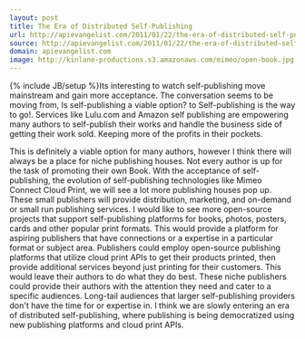 ```yaml
---
layout: post
title: The Era of Distributed Self-Publishing
url: http://apievangelist.com/2011/01/22/the-era-of-distributed-self-publishing/
source: http://apievangelist.com/2011/01/22/the-era-of-distributed-self-publishing/
domain: apievangelist.com
image: http://kinlane-productions.s3.amazonaws.com/mimeo/open-book.jpg
---
```

{% include JB/setup %}Its interesting to watch self-publishing move mainstream and gain more acceptance.  The conversation  seems to be moving from, Is self-publishing a viable option? to Self-publishing is the way to go!.
Services like Lulu.com and Amazon self publishing are empowering many authors to self-publish their works and handle the business side of getting their work sold.  Keeping more of the profits in their pockets.

This is definitely a viable option for many authors, however I think there will always be a place for niche publishing houses.  Not every author is up for the task of promoting their own Book.
With the acceptance of self-publishing, the evolution of self-publishing technologies like Mimeo Connect Cloud Print, we will see a lot more publishing houses pop up.   These small publishers will provide distribution, marketing, and on-demand or small run publishing services.
I would like to see more open-source projects that support self-publishing platforms for books, photos, posters, cards and other popular print formats.  This would provide a platform for aspiring publishers that have connections or a expertise in a particular format or subject area.
Publishers could employ open-source publishing platforms that utilize cloud print APIs to get their products printed, then provide additional services beyond just printing for their customers.  This would leave their authors to do what they do best.   These niche publishers could provide their authors with the attention they need and cater to a specific audiences.  Long-tail audiences that larger self-publishing providers don't have the time for or expertise in.
I think we are slowly entering an era of distributed self-publishing, where publishing is being democratized using new publishing platforms and cloud print APIs.